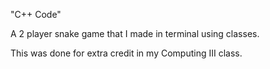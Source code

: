 "C++ Code"

A 2 player snake game that I made in terminal using classes.

This was done for extra credit in my Computing III class.
